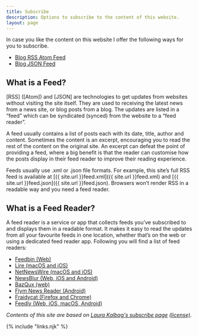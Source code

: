 ```yaml
---
title: Subscribe
description: Options to subscribe to the content of this website.
layout: page
---
```


In case you like the content on this website I offer the following ways for you to subscribe.

-   [Blog RSS Atom Feed](/feed.xml)
-   [Blog JSON Feed](/feed.json)

</section><section>

## What is a Feed?

[RSS] ([Atom]) and [JSON] are technologies to get updates from websites without visiting the site itself. They are used to receiving the latest news from a news site, or blog posts from a blog. The updates are listed in a “feed” which can be syndicated (synced) from the website to a “feed reader”.

A feed usually contains a list of posts each with its date, title, author and content. Sometimes the content is an excerpt, encouraging you to read the rest of the content on the original site. An excerpt can defeat the point of providing a feed, where a big benefit is that the reader can customise how the posts display in their feed reader to improve their reading experience.

Feeds usually use .xml or .json file formats. For example, this site’s full RSS feed is available at [{{ site.url }}feed.xml]({{ site.url }}feed.xml) and [{{ site.url }}feed.json]({{ site.url }}feed.json). Browsers won’t render RSS in a readable way and you need a feed reader.

</section><section>

## What is a Feed Reader?

A feed reader is a service or app that collects feeds you’ve subscribed to and displays them in a readable format. It makes it easy to read the updates from all your favourite feeds in one location, whether that’s on the web or using a dedicated feed reader app. Following you will find a list of feed readers:

-   [Feedbin (Web)](https://feedbin.com/)
-   [Lire (macOS and iOS)](http://lireapp.com/)
-   [NetNewsWire (macOS and iOS)](https://ranchero.com/netnewswire/)
-   [NewsBlur (Web, iOS and Android)](http://newsblur.com/)
-   [BazQux (web)](https://bazqux.com/)
-   [Flym News Reader (Android)](https://play.google.com/store/apps/details?id=net.frju.flym&hl=en_US)
-   [Fraidycat (Firefox and Chrome)](https://fraidyc.at/)
-   [Feedly (Web, iOS, macOS, Android)](https://feedly.com/)

</section><footer>

_Contents of this site are based on [Laura Kalbag's subscribe page](https://laurakalbag.com/subscribe/) [(license)](https://creativecommons.org/licenses/by-sa/4.0/)._

</footer>

{% include "links.njk" %}
